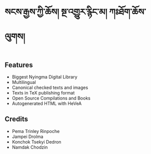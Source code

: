 སངས་རྒྱས་ཀྱི་ཆོས། སྔ་འགྱུར་རྙིང་མ། ཀཿཐོག་ཆོས་ལུགས།
================================

Features
--------

* Biggest Nyingma Digital Library
* Multilingual
* Canonical checked texts and images
* Texts in TeX publishing format
* Open Source Compilations and Books
* Autogenerated HTML with HeVeA

Credits
-------

* Pema Trinley Rinpoche
* Jampei Drolma
* Konchok Tsekyi Dedron
* Namdak Chodzin
